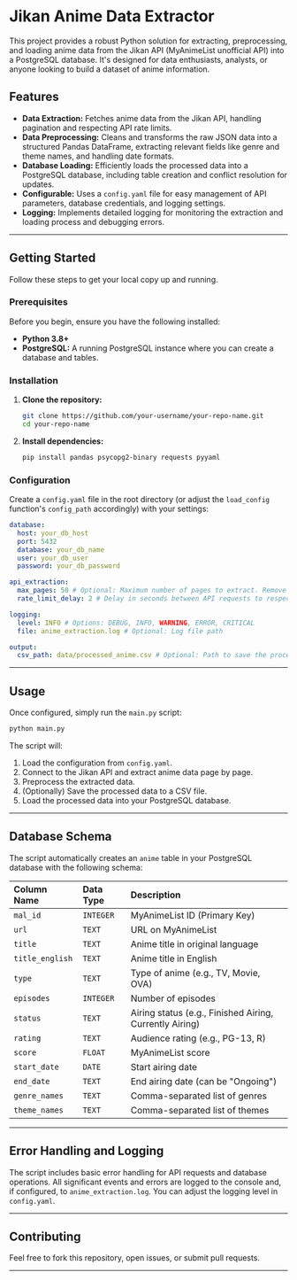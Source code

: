 # Jikan Anime Data Extractor

This project provides a robust Python solution for extracting, preprocessing, and loading anime data from the Jikan API (MyAnimeList unofficial API) into a PostgreSQL database. It's designed for data enthusiasts, analysts, or anyone looking to build a dataset of anime information.

## Features

* **Data Extraction:** Fetches anime data from the Jikan API, handling pagination and respecting API rate limits.
* **Data Preprocessing:** Cleans and transforms the raw JSON data into a structured Pandas DataFrame, extracting relevant fields like genre and theme names, and handling date formats.
* **Database Loading:** Efficiently loads the processed data into a PostgreSQL database, including table creation and conflict resolution for updates.
* **Configurable:** Uses a `config.yaml` file for easy management of API parameters, database credentials, and logging settings.
* **Logging:** Implements detailed logging for monitoring the extraction and loading process and debugging errors.

---

## Getting Started

Follow these steps to get your local copy up and running.

### Prerequisites

Before you begin, ensure you have the following installed:

* **Python 3.8+**
* **PostgreSQL:** A running PostgreSQL instance where you can create a database and tables.

### Installation

1.  **Clone the repository:**

    ```bash
    git clone https://github.com/your-username/your-repo-name.git
    cd your-repo-name
    ```

2.  **Install dependencies:**

    ```bash
    pip install pandas psycopg2-binary requests pyyaml
    ```

### Configuration

Create a `config.yaml` file in the root directory (or adjust the `load_config` function's `config_path` accordingly) with your settings:

```yaml
database:
  host: your_db_host
  port: 5432
  database: your_db_name
  user: your_db_user
  password: your_db_password

api_extraction:
  max_pages: 50 # Optional: Maximum number of pages to extract. Remove or set to a very high number for all data.
  rate_limit_delay: 2 # Delay in seconds between API requests to respect rate limits

logging:
  level: INFO # Options: DEBUG, INFO, WARNING, ERROR, CRITICAL
  file: anime_extraction.log # Optional: Log file path

output:
  csv_path: data/processed_anime.csv # Optional: Path to save the processed data as a CSV file
```

---

## Usage

Once configured, simply run the `main.py` script:

```bash
python main.py
```

The script will:

1.  Load the configuration from `config.yaml`.
2.  Connect to the Jikan API and extract anime data page by page.
3.  Preprocess the extracted data.
4.  (Optionally) Save the processed data to a CSV file.
5.  Load the processed data into your PostgreSQL database.

---

## Database Schema

The script automatically creates an `anime` table in your PostgreSQL database with the following schema:

| Column Name     | Data Type | Description                                        |
| :-------------- | :-------- | :------------------------------------------------- |
| `mal_id`        | `INTEGER` | MyAnimeList ID (Primary Key)                       |
| `url`           | `TEXT`    | URL on MyAnimeList                                 |
| `title`         | `TEXT`    | Anime title in original language                   |
| `title_english` | `TEXT`    | Anime title in English                             |
| `type`          | `TEXT`    | Type of anime (e.g., TV, Movie, OVA)               |
| `episodes`      | `INTEGER` | Number of episodes                                 |
| `status`        | `TEXT`    | Airing status (e.g., Finished Airing, Currently Airing) |
| `rating`        | `TEXT`    | Audience rating (e.g., PG-13, R)                   |
| `score`         | `FLOAT`   | MyAnimeList score                                  |
| `start_date`    | `DATE`    | Start airing date                                  |
| `end_date`      | `TEXT`    | End airing date (can be "Ongoing")                 |
| `genre_names`   | `TEXT`    | Comma-separated list of genres                     |
| `theme_names`   | `TEXT`    | Comma-separated list of themes                     |

---

## Error Handling and Logging

The script includes basic error handling for API requests and database operations. All significant events and errors are logged to the console and, if configured, to `anime_extraction.log`. You can adjust the logging level in `config.yaml`.

---

## Contributing

Feel free to fork this repository, open issues, or submit pull requests.

---
